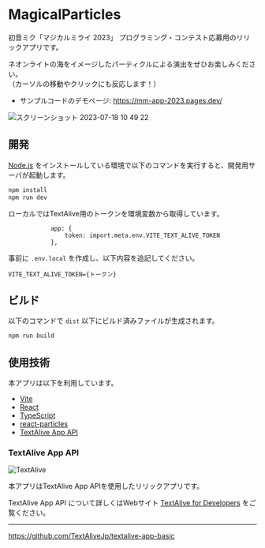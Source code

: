 # MagicalParticles

初音ミク「マジカルミライ 2023」 プログラミング・コンテスト応募用のリリックアプリです。

ネオンライトの海をイメージしたパーティクルによる演出をぜひお楽しみください。  
（カーソルの移動やクリックにも反応します！）

- サンプルコードのデモページ: https://mm-app-2023.pages.dev/

![スクリーンショット 2023-07-18 10 49 22](https://github.com/kshida/mm-app-2023/assets/34312716/c4ada3bc-f710-42fe-92e4-f5e5325c392c)


## 開発

[Node.js](https://nodejs.org/) をインストールしている環境で以下のコマンドを実行すると、開発用サーバが起動します。

```sh
npm install
npm run dev
```

ローカルではTextAlive用のトークンを環境変数から取得しています。
```
            app: {
                token: import.meta.env.VITE_TEXT_ALIVE_TOKEN
            },
```

事前に `.env.local` を作成し、以下内容を追記してください。
```
VITE_TEXT_ALIVE_TOKEN={トークン}
```

## ビルド

以下のコマンドで `dist` 以下にビルド済みファイルが生成されます。

```sh
npm run build
```

## 使用技術
本アプリは以下を利用しています。
 - [Vite](https://vitejs.dev/)
 - [React](https://react.dev/)
 - [TypeScript](https://www.typescriptlang.org/)
 - [react-particles](https://github.com/tsparticles/react)
 - [TextAlive App API](https://github.com/TextAliveJp/textalive-app-basic)

### TextAlive App API

![TextAlive](https://i.gyazo.com/thumb/1000/5301e6f642d255c5cfff98e049b6d1f3-png.png)

本アプリはTextAlive App APIを使用したリリックアプリです。

TextAlive App API について詳しくはWebサイト [TextAlive for Developers](https://developer.textalive.jp/) をご覧ください。

---
https://github.com/TextAliveJp/textalive-app-basic
